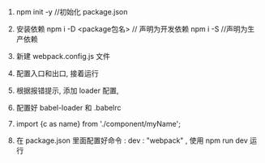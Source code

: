 1. npm init -y //初始化 package.json
2. 安装依赖
    npm i -D <package包名> // 声明为开发依赖
    npm i -S <package> //声明为生产依赖

3. 新建 webpack.config.js 文件

4. 配置入口和出口, 接着运行

5. 根据报错提示, 添加 loader 配置,

6. 配置好 babel-loader 和 .babelrc

7. import {c as name} from './component/myName';

8. 在 package.json 里面配置好命令 : dev : "webpack" , 使用 npm run dev 运行